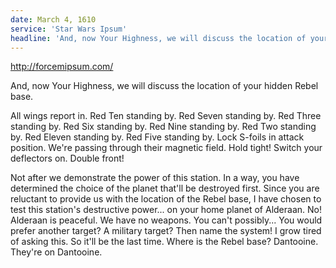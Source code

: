 ```yaml
---
date: March 4, 1610
service: 'Star Wars Ipsum'
headline: 'And, now Your Highness, we will discuss the location of your hidden Rebel base'
---
```


http://forcemipsum.com/

And, now Your Highness, we will discuss the location of your hidden Rebel base.

All wings report in. Red Ten standing by. Red Seven standing by. Red Three standing by. Red Six standing by. Red Nine standing by. Red Two standing by. Red Eleven standing by. Red Five standing by. Lock S-foils in attack position. We're passing through their magnetic field. Hold tight! Switch your deflectors on. Double front!

Not after we demonstrate the power of this station. In a way, you have determined the choice of the planet that'll be destroyed first. Since you are reluctant to provide us with the location of the Rebel base, I have chosen to test this station's destructive power... on your home planet of Alderaan. No! Alderaan is peaceful. We have no weapons. You can't possibly... You would prefer another target? A military target? Then name the system! I grow tired of asking this. So it'll be the last time. Where is the Rebel base? Dantooine. They're on Dantooine.
